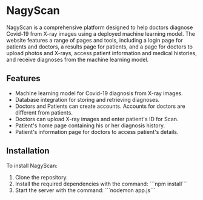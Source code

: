 # NagyScan
NagyScan is a comprehensive platform designed to help doctors diagnose Covid-19 from X-ray images using a deployed machine learning model.
The website features a range of pages and tools, including a login page for patients and doctors, a results page for patients, and a page for doctors to upload photos and X-rays, access patient information and medical histories, and receive diagnoses from the machine learning model.

<h2>Features</h2>
<ul>
<li>Machine learning model for Covid-19 diagnosis from X-ray images.</li>
<li>Database integration for storing and retrieving diagnoses.</li>
<li>Doctors and Patients can create accounts. Accounts for doctors are different from patients.</li>
<li>Doctors can upload X-ray images and enter patient's ID for Scan.</li>
<li>Patient's home page containing his or her diagnosis history.</li>
<li>Patient's information page for doctors to access patient's details.</li> 
</ul>

<h2>Installation</h2> 
To install NagyScan: 
<ol>
<li>Clone the repository.</li>
<li>Install the required dependencies with the command: ```npm install``` </li>
<li>Start the server with the command: ```nodemon app.js``` </li>
</ol>

